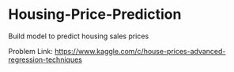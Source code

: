 # Housing-Price-Prediction
Build model to predict housing sales prices


Problem Link: https://www.kaggle.com/c/house-prices-advanced-regression-techniques
